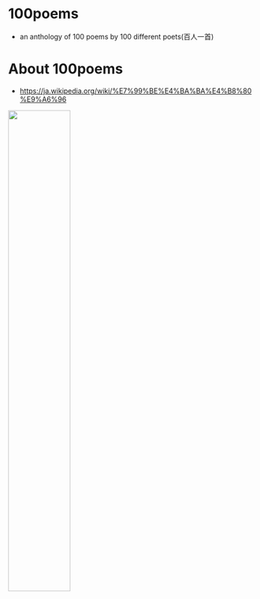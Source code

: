 # 100poems
* an anthology of 100 poems by 100 different poets(百人一首)

# About 100poems
* https://ja.wikipedia.org/wiki/%E7%99%BE%E4%BA%BA%E4%B8%80%E9%A6%96

<img src="https://user-images.githubusercontent.com/27879820/53807701-9986c700-3f93-11e9-9428-2983553c27e6.png" width=50%>

